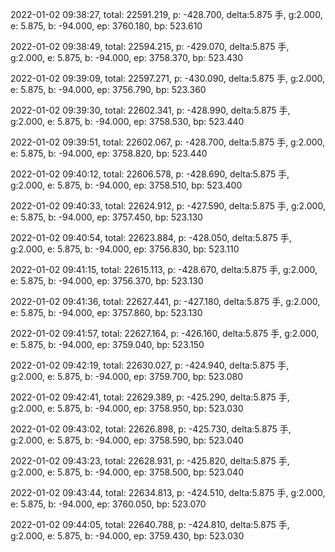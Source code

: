 2022-01-02 09:38:27, total: 22591.219, p: -428.700, delta:5.875 手, g:2.000, e: 5.875, b: -94.000, ep: 3760.180, bp: 523.610

2022-01-02 09:38:49, total: 22594.215, p: -429.070, delta:5.875 手, g:2.000, e: 5.875, b: -94.000, ep: 3758.370, bp: 523.430

2022-01-02 09:39:09, total: 22597.271, p: -430.090, delta:5.875 手, g:2.000, e: 5.875, b: -94.000, ep: 3756.790, bp: 523.360

2022-01-02 09:39:30, total: 22602.341, p: -428.990, delta:5.875 手, g:2.000, e: 5.875, b: -94.000, ep: 3758.530, bp: 523.440

2022-01-02 09:39:51, total: 22602.067, p: -428.700, delta:5.875 手, g:2.000, e: 5.875, b: -94.000, ep: 3758.820, bp: 523.440

2022-01-02 09:40:12, total: 22606.578, p: -428.690, delta:5.875 手, g:2.000, e: 5.875, b: -94.000, ep: 3758.510, bp: 523.400

2022-01-02 09:40:33, total: 22624.912, p: -427.590, delta:5.875 手, g:2.000, e: 5.875, b: -94.000, ep: 3757.450, bp: 523.130

2022-01-02 09:40:54, total: 22623.884, p: -428.050, delta:5.875 手, g:2.000, e: 5.875, b: -94.000, ep: 3756.830, bp: 523.110

2022-01-02 09:41:15, total: 22615.113, p: -428.670, delta:5.875 手, g:2.000, e: 5.875, b: -94.000, ep: 3756.370, bp: 523.130

2022-01-02 09:41:36, total: 22627.441, p: -427.180, delta:5.875 手, g:2.000, e: 5.875, b: -94.000, ep: 3757.860, bp: 523.130

2022-01-02 09:41:57, total: 22627.164, p: -426.160, delta:5.875 手, g:2.000, e: 5.875, b: -94.000, ep: 3759.040, bp: 523.150

2022-01-02 09:42:19, total: 22630.027, p: -424.940, delta:5.875 手, g:2.000, e: 5.875, b: -94.000, ep: 3759.700, bp: 523.080

2022-01-02 09:42:41, total: 22629.389, p: -425.290, delta:5.875 手, g:2.000, e: 5.875, b: -94.000, ep: 3758.950, bp: 523.030

2022-01-02 09:43:02, total: 22626.898, p: -425.730, delta:5.875 手, g:2.000, e: 5.875, b: -94.000, ep: 3758.590, bp: 523.040

2022-01-02 09:43:23, total: 22628.931, p: -425.820, delta:5.875 手, g:2.000, e: 5.875, b: -94.000, ep: 3758.500, bp: 523.040

2022-01-02 09:43:44, total: 22634.813, p: -424.510, delta:5.875 手, g:2.000, e: 5.875, b: -94.000, ep: 3760.050, bp: 523.070

2022-01-02 09:44:05, total: 22640.788, p: -424.810, delta:5.875 手, g:2.000, e: 5.875, b: -94.000, ep: 3759.430, bp: 523.030